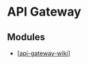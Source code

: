 API Gateway
===

Modules
---

- [[api-gateway-wiki]]

[//begin]: # "Autogenerated link references for markdown compatibility"
[api-gateway-wiki]: wiki/api-gateway-wiki.md "API Gateway Wiki"
[//end]: # "Autogenerated link references"